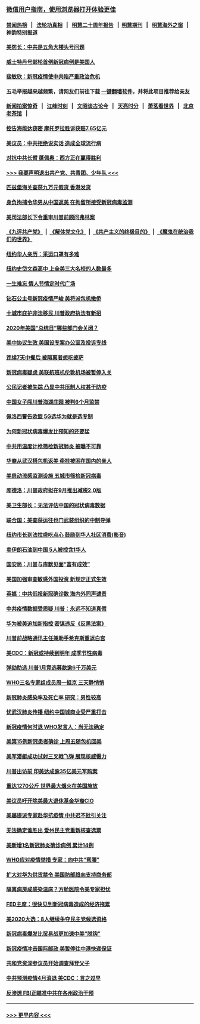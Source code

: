 ### [微信用户指南，使用浏览器打开体验更佳](https://github.com/gfw-breaker/banned-news1/blob/master/indexes/wechat-guide.md?t=0)
#### [禁闻热榜](热点新闻.md?t=0)  &nbsp;&nbsp;|&nbsp;&nbsp; [法轮功真相](https://github.com/gfw-breaker/truth/blob/master/README.md?t=0) &nbsp;&nbsp;|&nbsp;&nbsp; [明慧二十周年报告](https://github.com/gfw-breaker/mh-reports/blob/master/README.md?t=0) &nbsp;&nbsp;|&nbsp;&nbsp;[明慧期刊](https://github.com/gfw-breaker/mh-qikan) &nbsp;&nbsp;|&nbsp;&nbsp; [明慧海外之窗](https://github.com/gfw-breaker/mh-news/blob/master/README.md?t=0) &nbsp;&nbsp;|&nbsp;&nbsp; [神韵特别报道](https://github.com/gfw-breaker/mh-news/blob/master/shenyun.md?t=0)
#### [美防长：中共是五角大楼头号问题](../pages/nsc412/n11871768.md?t=02160822) 
#### [威士特丹号邮轮首例新冠病例是美国人](../pages/nsc412/n11871731.md?t=02160822) 
#### [裴敏欣：新冠疫情使中共陷严重政治危机](../pages/nsc412/n11871514.md?t=02160822) 
#### 五毛举报越来越频繁，请网友们前往下载 [一键翻墙软件](https://github.com/gfw-breaker/ssr-accounts)，并将此项目推荐给亲友
#### [新闻拍案惊奇](https://github.com/gfw-breaker/banned-news1/blob/master/pages/link4.md) &nbsp;&nbsp;|&nbsp;&nbsp; [江峰时刻](https://github.com/gfw-breaker/banned-news1/blob/master/pages/link4.md) &nbsp;&nbsp;|&nbsp;&nbsp; [文昭谈古论今](https://github.com/gfw-breaker/banned-news1/blob/master/pages/link4.md) &nbsp;&nbsp;|&nbsp;&nbsp; [天亮时分](https://github.com/gfw-breaker/banned-news1/blob/master/pages/link4.md) &nbsp;&nbsp;|&nbsp;&nbsp; [萧茗看世界](https://github.com/gfw-breaker/banned-news1/blob/master/pages/link4.md) &nbsp;&nbsp;|&nbsp;&nbsp; [北京老茶馆](https://github.com/gfw-breaker/banned-news1/blob/master/pages/link4.md) &nbsp;&nbsp;|&nbsp;&nbsp; 
#### [控告海能达窃密 摩托罗拉胜诉获赔7.65亿元](../pages/nsc412/n11871594.md?t=02160822) 
#### [美议员：中共拒绝说实话 造成全球流行病](../pages/nsc412/n11871582.md?t=02160822) 
#### [对抗中共长臂 蓬佩奥：西方正在赢得胜利](../pages/nsc412/n11871500.md?t=02160822) 
#### [>>> 我要声明退出共产党、共青团、少年队 <<<](https://github.com/begood0513/goodnews/blob/master/quit/letter.md) 
#### [匹兹堡海关查获九万元假货 香港发货](../pages/nsc412/n11870716.md?t=02160822) 
#### [身负拘捕令华男从中国返美  在拘留所接受新冠病毒监测](../pages/nsc412/n11870710.md?t=02160822) 
#### [美司法部长下令重审川普前顾问弗林案](../pages/nsc412/n11870258.md?t=02160822) 
#### [《九评共产党》](https://github.com/begood0513/9ping.md/blob/master/README.md) &nbsp;|&nbsp; [《解体党文化》](../../../../jtdwh.md/blob/master/README.md)  &nbsp;|&nbsp; [《共产主义的终极目的》](../../../../gczydzjmd.md/blob/master/README.md) &nbsp;|&nbsp; [《魔鬼在统治我们的世界》](../../../../mgztzwmdsj.md/blob/master/README.md) 
#### [纽约华人亲历：采运口罩有多难](../pages/nsc412/n11870531.md?t=02160822) 
#### [纽约史岱文森高中  上全美三大名校的人数最多](../pages/nsc412/n11870557.md?t=02160822) 
#### [一生难忘 情人节情定时代广场](../pages/nsc412/n11870536.md?t=02160822) 
#### [钻石公主号新冠疫情严峻 美将派包机撤侨](../pages/nsc412/n11870505.md?t=02160822) 
#### [十城市庇护非法移民 川普政府执法有新招](../pages/nsc412/n11870410.md?t=02160822) 
#### [2020年美国“总统日”哪些部门会关闭？](../pages/nsc412/n11870148.md?t=02160822) 
#### [美中协议生效 美国设专案办公室及投诉专线](../pages/nsc412/n11870266.md?t=02160822) 
#### [连续7天中餐后 被隔离者想吃披萨](../pages/nsc412/n11870243.md?t=02160822) 
#### [新冠病毒疑虑 美联航班机伦敦机场被暂停入关](../pages/nsc412/n11870015.md?t=02160822) 
#### [公民记者被失踪 凸显中共压制人权甚于防疫](../pages/nsc412/n11870042.md?t=02160822) 
#### [中国女子闯川普海湖庄园 被判6个月监禁](../pages/nsc412/n11869919.md?t=02160822) 
#### [佩洛西警告欧盟 5G选华为就是选专制](../pages/nsc412/n11869898.md?t=02160822) 
#### [为何新冠状病毒爆发比预知的还要猛](../pages/nsc412/n11869828.md?t=02160822) 
#### [中共用温度计枪筛检新冠肺炎 被曝不可靠](../pages/nsc412/n11869707.md?t=02160822) 
#### [华裔从武汉搭包机返美 牵挂被困在国内的亲人](../pages/nsc412/n11869711.md?t=02160822) 
#### [美启动流感监测设施 五城市筛检新冠病毒](../pages/nsc412/n11869689.md?t=02160822) 
#### [库德洛：川普政府拟在9月推出减税2.0版](../pages/nsc412/n11869627.md?t=02160822) 
#### [美卫生部长：无法评估中国的冠状病毒数据](../pages/nsc412/n11869301.md?t=02160822) 
#### [联合国：美查获运往也门武装组织的中制导弹](../pages/nsc412/n11868677.md?t=02160822) 
#### [纽约市长到法拉盛吃点心  鼓励到华人社区消费(影音)](../pages/nsc412/n11868197.md?t=02160822) 
#### [卖伊朗石油到中国  5人被控含1华人](../pages/nsc412/n11867988.md?t=02160822) 
#### [国安局：川普与库默见面“富有成效”](../pages/nsc412/n11867976.md?t=02160822) 
#### [美国加强审查敏感外国投资 新规定正式生效](../pages/nsc412/n11868041.md?t=02160822) 
#### [英媒：中共低报新冠确诊数 海内外同声谴责](../pages/nsc412/n11867421.md?t=02160822) 
#### [中共疫情数据受质疑 川普：永远不知道真假](../pages/nsc412/n11867195.md?t=02160822) 
#### [华为被美追加新指控 密谋违反《反黑法案》](../pages/nsc412/n11867191.md?t=02160822) 
#### [川普前战略通讯主任兼助手希克斯重返白宫](../pages/nsc412/n11867104.md?t=02160822) 
#### [美CDC：新冠或持续到明年 成季节性病毒](../pages/nsc412/n11867279.md?t=02160822) 
#### [弹劾助选 川普1月竞选募款逾6千万美元](../pages/nsc412/n11866950.md?t=02160822) 
#### [WHO三名专家组成员周一抵京 三天静悄悄](../pages/nsc412/n11866947.md?t=02160822) 
#### [新冠肺炎感染率及死亡率 研究：男性较高](../pages/nsc412/n11866956.md?t=02160822) 
#### [忧武汉肺炎传播 纽约中国城商业受严重打击](../pages/nsc412/n11866902.md?t=02160822) 
#### [新冠疫情何时退 WHO发言人：尚无法确定](../pages/nsc412/n11866864.md?t=02160822) 
#### [美第15例新冠患者确诊 上周五随包机回美](../pages/nsc412/n11866852.md?t=02160822) 
#### [美军潜艇成功试射三叉戟飞弹 展现核威慑力](../pages/nsc412/n11866046.md?t=02160822) 
#### [川普出访前 印美达成逾35亿美元军购案](../pages/nsc412/n11865444.md?t=02160822) 
#### [重达1270公斤 世界最大烟火在美国施放](../pages/nsc412/n11865198.md?t=02160822) 
#### [美议员吁开除美最大退休基金华裔CIO](../pages/nsc412/n11865230.md?t=02160822) 
#### [美屡提派专家赴华抗疫情 中共迟不批引关注](../pages/nsc412/n11864719.md?t=02160822) 
#### [无法确定谁胜出 爱州民主党重新核查选票](../pages/nsc412/n11864830.md?t=02160822) 
#### [美新增1名新冠肺炎确诊病例 累计14例](../pages/nsc412/n11864893.md?t=02160822) 
#### [WHO应对疫情举措 专家：向中共“弯腰”](../pages/nsc412/n11864727.md?t=02160822) 
#### [扩大对华为供货禁令 美国防部趋向支持商务部](../pages/nsc412/n11864773.md?t=02160822) 
#### [隔离病房成感染温床？方舱医院令美专家担忧](../pages/nsc412/n11864575.md?t=02160822) 
#### [FED主席：很快见到新冠病毒造成的经济拖累](../pages/nsc412/n11864507.md?t=02160822) 
#### [美2020大选：8人继续争夺民主党候选资格](../pages/nsc412/n11864327.md?t=02160822) 
#### [新冠病毒爆发比贸易战更加速中美“脱钩”](../pages/nsc412/n11864470.md?t=02160822) 
#### [新冠疫情冲击国际邮政 美暂停往中港快递保证](../pages/nsc412/n11864207.md?t=02160822) 
#### [共和党资深参议员开始调查拜登父子](../pages/nsc412/n11863984.md?t=02160822) 
#### [中共预测疫情4月消退 美CDC：言之过早](../pages/nsc412/n11864310.md?t=02160822) 
#### [反渗透 FBI正瞄准中共在各州政治干预](../pages/nsc412/n11864300.md?t=02160822) 

----
#### [ >>> 更早内容 <<< ](../indexes/nsc412-earlier.md)
